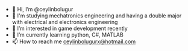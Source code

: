 - 👋 Hi, I’m @ceylinbolugur
- 🤖 I'm studying mechatronics engineering and having a double major with electrical and electronics engineering
- 👀 I’m interested in game development recently
- 🌱 I’m currently learning python, C#, MATLAB
- 📫 How to reach me ceylinbolugurx@hotmail.com

